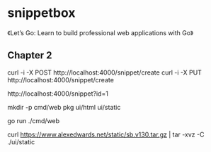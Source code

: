 # snippetbox

《Let’s Go: Learn to build professional web applications with Go》


## Chapter 2

curl -i -X POST http://localhost:4000/snippet/create
curl -i -X PUT http://localhost:4000/snippet/create

http://localhost:4000/snippet?id=1


mkdir -p cmd/web pkg ui/html ui/static

go run ./cmd/web

curl https://www.alexedwards.net/static/sb.v130.tar.gz | tar -xvz -C ./ui/static